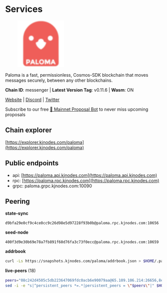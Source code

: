 # Services

<figure><img src="https://raw.githubusercontent.com/kj89/cosmos-images/main/logos/paloma.png" width="150" alt=""><figcaption></figcaption></figure>

Paloma is a fast, permissionless, Cosmos-SDK blockchain that  moves messages securely, between any other blockchains.

**Chain ID**: messenger | **Latest Version Tag**: v0.11.6 | **Wasm**: ON

[Website](https://www.palomachain.com) | [Discord](https://discord.gg/tKVFpfdSw4) | [Twitter](https://twitter.com/paloma_chain)



Subscribe to our free [🤖 Mainnet Proposal Bot](https://t.me/kjnodes_proposal_bot) to never miss upcoming proposals


## Chain explorer
[https://explorer.kjnodes.com/paloma](https://explorer.kjnodes.com/paloma)

## Public endpoints

* api: [https://paloma.api.kjnodes.com](https://paloma.api.kjnodes.com)
* rpc: [https://paloma.rpc.kjnodes.com](https://paloma.rpc.kjnodes.com)
* grpc: paloma.grpc.kjnodes.com:10090

## Peering

**state-sync**

```text
d9bfa29e0cf9c4ce0cc9c26d98e5d97228f93b0b@paloma.rpc.kjnodes.com:10656
```

**seed-node**

```text
400f3d9e30b69e78a7fb891f60d76fa3c73f0ecc@paloma.rpc.kjnodes.com:10659
```

**addrbook**
```bash
curl -Ls https://snapshots.kjnodes.com/paloma/addrbook.json > $HOME/.paloma/config/addrbook.json
```

**live-peers** (18)
```bash
peers="08c242d4505c5db223647069fdc0acb6e90079aa@65.109.106.214:26656,8ed8cddfac504d986a2c6545def0e57b2c6aa5db@65.109.106.172:38656,d44dcdbc4d0f5ae1415143a80f9e5d092af68819@188.165.205.120:10656,2c6772b11c1f9eff2a923eb2bf808543cdd501c5@79.143.179.196:26656,810bea15ec11d510dd33170851ee2ab74c48b6de@81.0.221.57:26656,16f0d09580054101394ea08bbb48b1ad5bb91a27@95.214.52.144:10656,41a47bae18f81c1f626e4b238221b77e274424d7@45.33.65.223:26656,471a09da6fafb67bff3aa1f01e00fd1830e53262@136.243.94.138:26656,527200c42834243b6dc8dacbe26423b7e6577e0f@138.201.129.102:26656,b92c94f00b46500a5ff8920acd438c0873c2f9da@50.116.13.101:26656,f4c43099e04b721c54a454dad85f61da49be90bc@65.108.199.222:28656,7eae755c119f538e0dc99f3c37289de628bc9526@209.182.239.169:26656,942951ad44b974098db48432455f135a653edbb1@65.21.230.230:31656,87b4221770495e66e772a53bbea92a15aff288c2@144.126.158.0:26656,19165f3248f358ded53c3f51cf97a22123560b86@65.109.69.154:38656,d9bfa29e0cf9c4ce0cc9c26d98e5d97228f93b0b@65.109.88.38:10656,ef1cd7da8319351b51ec930924929d03a5b76dc3@65.108.225.57:26656,9581fadb9a32f2af89d575bb0f2661b9bb216d41@46.4.23.108:26656"
sed -i -e "s|^persistent_peers *=.*|persistent_peers = \"$peers\"|" $HOME/.paloma/config/config.toml
```
